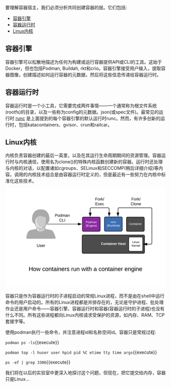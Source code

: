 要理解容器宿主，我们必须分析共同创建容器的层。它们包括:

* [容器引擎](https://developers.redhat.com/blog/2018/02/22/container-terminology-practical-introduction/#h.6yt1ex5wfo3l)
* [容器运行时](https://developers.redhat.com/blog/2018/02/22/container-terminology-practical-introduction/#h.6yt1ex5wfo55)
* [Linux内核](https://lwn.net/Articles/780364/)

## 容器引擎

容器引擎可以松散地描述为任何为构建或运行容器提供API或CLI的工具。这始于Docker，但也包括Podman, Buildah, rkt和crio。容器引擎接受用户输入，提取容器图像，创建描述如何运行容器的元数据，然后将这些信息传递给容器运行时。

## 容器运行时

容器运行时是一个小工具，它需要完成两件事情——一个通常称为根文件系统(rootfs)的目录，以及一些称为config的元数据。json(或spec文件)。最常见的运行时 [runc](https://github.com/opencontainers/runc) 是上面提到的每个容器引擎的默认运行时runc。然而，有许多创新的运行时，包括katacontainers、gvisor、crun和railcar。

## Linux内核

内核负责容器创建的最后一英里，以及在其运行生命周期期间的资源管理。容器运行时与内核通信，使用名为clone()的特殊内核函数创建新的容器。运行时还处理与内核的对话，以配置诸如cgroups、SELinux和SECCOMP(稍后详细介绍)等内容。调用的内核技术组合是由容器运行时定义的，但是最近有一些努力在内核中标准化这些技术。

![Container Engine](../../assets/subsystems/container-internals-lab-2-0-part-1/04-simple-container-engine.png)

容器只是作为容器运行时的子进程启动的常规Linux进程，而不是由在shell中运行命令的用户启动的。所有的Linux进程都是并排存在的，无论是守护进程、批处理作业还是用户命令——容器引擎、容器运行时和容器(容器运行时的子进程)也没有什么不同。所有这些进程都向Linux内核请求受保护的资源，如内存、RAM、TCP套接字等。

使用podman执行一些命令，并注意进程id和名称空间id。容器只是常规过程:

``podman ps -ls``{{execute}}

``podman top -l huser user hpid pid %C etime tty time args``{{execute}}

``ps -ef | grep 3306``{{execute}}

我们将在以后的实验室中更深入地探讨这个问题，但现在，把它提交给内存，容器只是Linux…